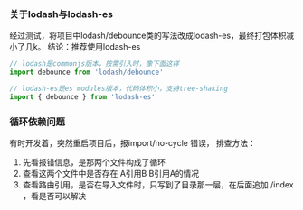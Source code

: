 
### 关于lodash与lodash-es

经过测试，将项目中lodash/debounce类的写法改成lodash-es，最终打包体积减小了几k。
结论：推荐使用lodash-es
```js
// lodash是commonjs版本，按需引入时，像下面这样
import debounce from 'lodash/debounce'

// lodash-es是es modules版本，代码体积小，支持tree-shaking
import { debounce } from 'lodash-es'

```

### 循环依赖问题

有时开发着，突然重启项目后，报import/no-cycle 错误，
排查方法：
1. 先看报错信息，是那两个文件构成了循环
2. 查看这两个文件中是否存在 A引用B  B引用A的情况
3. 查看路由引用，是否在导入文件时，只写到了目录那一层，在后面追加 /index ，看是否可以解决